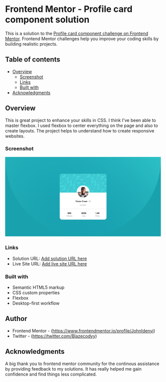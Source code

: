 # Frontend Mentor - Profile card component solution

This is a solution to the [Profile card component challenge on Frontend Mentor](https://www.frontendmentor.io/challenges/profile-card-component-cfArpWshJ). Frontend Mentor challenges help you improve your coding skills by building realistic projects. 


## Table of contents

- [Overview](#overview)
  - [Screenshot](#screenshot)
  - [Links](#links)
  - [Built with](#built-with)
- [Acknowledgments](#acknowledgments)


## Overview
This is great project to enhance your skills in CSS. I think I've been able to master flexbox. I used flexbox to center everything on the page and also to create layouts. The project helps to understand how to create responsive websites.

### Screenshot

![](./images/screenshot.jpg)



### Links

- Solution URL: [Add solution URL here](https://github.com/JohnIdenyi/profile-card-component)
- Live Site URL: [Add live site URL here](https://your-live-site-url.com)


### Built with

- Semantic HTML5 markup
- CSS custom properties
- Flexbox
- Desktop-first workflow


## Author

- Frontend Mentor - (https://www.frontendmentor.io/profile/JohnIdenyi)
- Twitter - (https://twitter.com/Blazecodyy)

## Acknowledgments

A big thank you to frontend mentor community for the continous assistance by providing feedback to my solutions. It has really helped me gain confidence and find things less complicated.